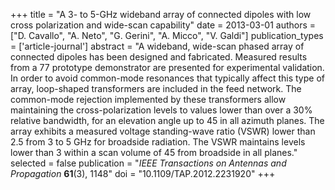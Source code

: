 +++
title = "A 3- to 5-GHz wideband array of connected dipoles with low cross polarization and wide-scan capability"
date = 2013-03-01
authors = ["D. Cavallo", "A. Neto", "G. Gerini", "A. Micco", "V. Galdi"]
publication_types = ['article-journal']
abstract = "A wideband, wide-scan phased array of connected dipoles has been designed and fabricated. Measured results from a 77 prototype demonstrator are presented for experimental validation. In order to avoid common-mode resonances that typically affect this type of array, loop-shaped transformers are included in the feed network. The common-mode rejection implemented by these transformers allow maintaining the cross-polarization levels to values lower than over a 30% relative bandwidth, for an elevation angle up to 45 in all azimuth planes. The array exhibits a measured voltage standing-wave ratio (VSWR) lower than 2.5 from 3 to 5 GHz for broadside radiation. The VSWR maintains levels lower than 3 within a scan volume of 45 from broadside in all planes."
selected = false
publication = "*IEEE Transactions on Antennas and Propagation* **61**(3), 1148"
doi = "10.1109/TAP.2012.2231920"
+++
